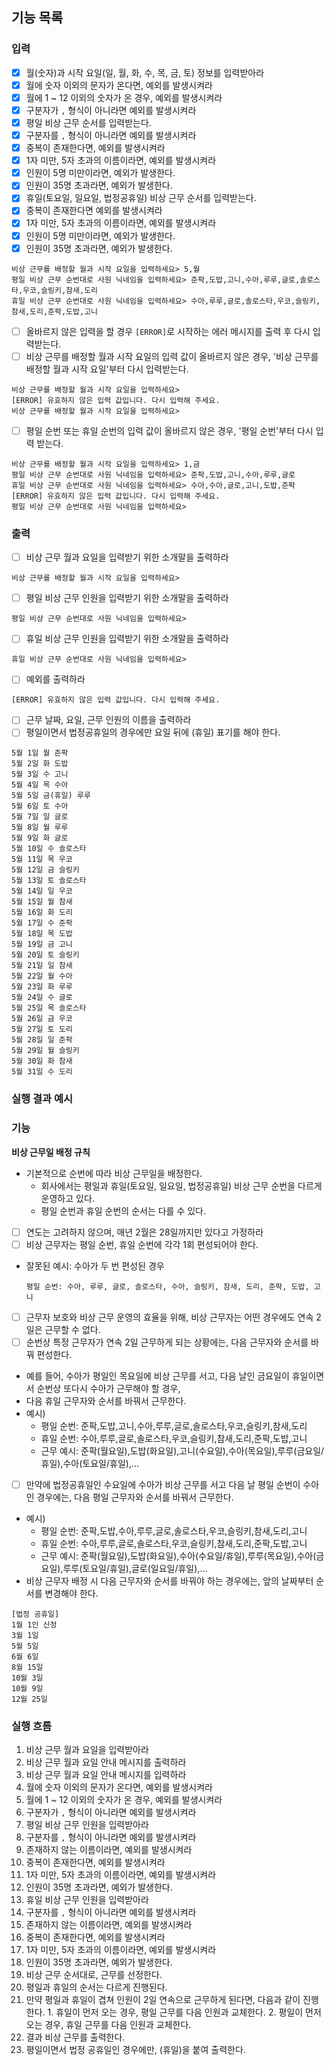 ## 기능 목록

### 입력

- [x]  월(숫자)과 시작 요일(일, 월, 화, 수, 목, 금, 토) 정보를 입력받아라
  - [x]  월에 숫자 이외의 문자가 온다면, 예외를 발생시켜라
  - [x]  월에 1 ~ 12 이외의 숫자가 온 경우, 예외를 발생시켜라
  - [x]  구분자가 `,`  형식이 아니라면 예외를 발생시켜라
- [x]  평일 비상 근무 순서를 입력받는다.
  - [x]  구분자를 `,` 형식이 아니라면 예외를 발생시켜라
  - [x]  중복이 존재한다면, 예외를 발생시켜라
  - [x]  1자 미만, 5자 초과의 이름이라면, 예외를 발생시켜라
  - [x]  인원이 5명 미만이라면, 예외가 발생한다.
  - [x]  인원이 35명 초과라면, 예외가 발생한다.
- [x]  휴일(토요일, 일요일, 법정공휴일) 비상 근무 순서를 입력받는다.
  - [x]  중복이 존재한다면 예외를 발생시켜라
  - [x]  1자 미만, 5자 초과의 이름이라면, 예외를 발생시켜라
  - [x]  인원이 5명 미만이라면, 예외가 발생한다.
  - [x]  인원이 35명 초과라면, 예외가 발생한다.

```
비상 근무를 배정할 월과 시작 요일을 입력하세요> 5,월
평일 비상 근무 순번대로 사원 닉네임을 입력하세요> 준팍,도밥,고니,수아,루루,글로,솔로스타,우코,슬링키,참새,도리
휴일 비상 근무 순번대로 사원 닉네임을 입력하세요> 수아,루루,글로,솔로스타,우코,슬링키,참새,도리,준팍,도밥,고니
```

- [ ]  올바르지 않은 입력을 할 경우 `[ERROR]`로 시작하는 에러 메시지를 출력 후 다시 입력받는다.
- [ ]  비상 근무를 배정할 월과 시작 요일의 입력 값이 올바르지 않은 경우, '비상 근무를 배정할 월과 시작 요일'부터 다시 입력받는다.

```
비상 근무를 배정할 월과 시작 요일을 입력하세요>
[ERROR] 유효하지 않은 입력 값입니다. 다시 입력해 주세요.
비상 근무를 배정할 월과 시작 요일을 입력하세요>

```

- [ ]  평일 순번 또는 휴일 순번의 입력 값이 올바르지 않은 경우, '평일 순번'부터 다시 입력 받는다.

```
비상 근무를 배정할 월과 시작 요일을 입력하세요> 1,금
평일 비상 근무 순번대로 사원 닉네임을 입력하세요> 준팍,도밥,고니,수아,루루,글로
휴일 비상 근무 순번대로 사원 닉네임을 입력하세요> 수아,수아,글로,고니,도밥,준팍
[ERROR] 유효하지 않은 입력 값입니다. 다시 입력해 주세요.
평일 비상 근무 순번대로 사원 닉네임을 입력하세요>
```

### 출력

- [ ]  비상 근무 월과 요일을 입력받기 위한 소개말을 출력하라

```
비상 근무를 배정할 월과 시작 요일을 입력하세요>
```

- [ ]  평일 비상 근무 인원을 입력받기 위한 소개말을 출력하라

```
평일 비상 근무 순번대로 사원 닉네임을 입력하세요>
```

- [ ]  휴일 비상 근무 인원을 입력받기 위한 소개말을 출력하라

```
휴일 비상 근무 순번대로 사원 닉네임을 입력하세요>
```

- [ ]  예외를 출력하라

```
[ERROR] 유효하지 않은 입력 값입니다. 다시 입력해 주세요.
```

- [ ]  근무 날짜, 요일, 근무 인원의 이름을 출력하라
  - [ ]  평일이면서 법정공휴일의 경우에만 요일 뒤에 (휴일) 표기를 해야 한다.

```
5월 1일 월 준팍
5월 2일 화 도밥
5월 3일 수 고니
5월 4일 목 수아
5월 5일 금(휴일) 루루
5월 6일 토 수아
5월 7일 일 글로
5월 8일 월 루루
5월 9일 화 글로
5월 10일 수 솔로스타
5월 11일 목 우코
5월 12일 금 슬링키
5월 13일 토 솔로스타
5월 14일 일 우코
5월 15일 월 참새
5월 16일 화 도리
5월 17일 수 준팍
5월 18일 목 도밥
5월 19일 금 고니
5월 20일 토 슬링키
5월 21일 일 참새
5월 22일 월 수아
5월 23일 화 루루
5월 24일 수 글로
5월 25일 목 솔로스타
5월 26일 금 우코
5월 27일 토 도리
5월 28일 일 준팍
5월 29일 월 슬링키
5월 30일 화 참새
5월 31일 수 도리
```

### 실행 결과 예시

### 기능

**비상 근무일 배정 규칙**

- 기본적으로 순번에 따라 비상 근무일을 배정한다.
  - 회사에서는 평일과 휴일(토요일, 일요일, 법정공휴일) 비상 근무 순번을 다르게 운영하고 있다.
  - 평일 순번과 휴일 순번의 순서는 다를 수 있다.
- [ ]  연도는 고려하지 않으며, 매년 2월은 28일까지만 있다고 가정하라
- [ ]  비상 근무자는 평일 순번, 휴일 순번에 각각 1회 편성되어야 한다.
  - 잘못된 예시: 수아가 두 번 편성된 경우

      ```
      평일 순번: 수아, 루루, 글로, 솔로스타, 수아, 슬링키, 참새, 도리, 준팍, 도밥, 고니
      ```

- [ ]  근무자 보호와 비상 근무 운영의 효율을 위해, 비상 근무자는 어떤 경우에도 연속 2일은 근무할 수 없다.
  - [ ]  순번상 특정 근무자가 연속 2일 근무하게 되는 상황에는, 다음 근무자와 순서를 바꿔 편성한다.
  - 예를 들어, 수아가 평일인 목요일에 비상 근무를 서고, 다음 날인 금요일이 휴일이면서 순번상 또다시 수아가 근무해야 할 경우,
  - 다음 휴일 근무자와 순서를 바꿔서 근무한다.
  - 예시)
    - 평일 순번: 준팍,도밥,고니,수아,루루,글로,솔로스타,우코,슬링키,참새,도리
    - 휴일 순번: 수아,루루,글로,솔로스타,우코,슬링키,참새,도리,준팍,도밥,고니
    - 근무 예시: 준팍(월요일),도밥(화요일),고니(수요일),수아(목요일),루루(금요일/휴일),수아(토요일/휴일),...
- [ ]  만약에 법정공휴일인 수요일에 수아가 비상 근무를 서고 다음 날 평일 순번이 수아인 경우에는, 다음 평일 근무자와 순서를 바꿔서 근무한다.
  - 예시)
    - 평일 순번: 준팍,도밥,수아,루루,글로,솔로스타,우코,슬링키,참새,도리,고니
    - 휴일 순번: 수아,루루,글로,솔로스타,우코,슬링키,참새,도리,준팍,도밥,고니
    - 근무 예시: 준팍(월요일),도밥(화요일),수아(수요일/휴일),루루(목요일),수아(금요일),루루(토요일/휴일),글로(일요일/휴일),...
- 비상 근무자 배정 시 다음 근무자와 순서를 바꿔야 하는 경우에는, 앞의 날짜부터 순서를 변경해야 한다.

```
[법정 공휴일]
1월 1인 신정
3월 1일
5월 5일
6월 6일
8월 15일
10월 3일
10월 9일
12월 25일
```

### 실행 흐름

1. 비상 근무 월과 요일을 입력받아라
  1. 비상 근무 월과 요일 안내 메시지를 출력하라
  2. 비상 근무 월과 요일 안내 메시지를 입력하라
  3. 월에 숫자 이외의 문자가 온다면, 예외를 발생시켜라
  4. 월에 1 ~ 12 이외의 숫자가 온 경우, 예외를 발생시켜라
  5. 구분자가 `,`  형식이 아니라면 예외를 발생시켜라
2. 평일 비상 근무 인원을 입력받아라
  1. 구분자를 `,` 형식이 아니라면 예외를 발생시켜라
  2. 존재하지 않는 이름이라면, 예외를 발생시켜라
  3. 중복이 존재한다면, 예외를 발생시켜라
  4. 1자 미만, 5자 초과의 이름이라면, 예외를 발생시켜라
  5. 인원이 35명 초과라면, 예외가 발생한다.
3. 휴일 비상 근무 인원을 입력받아라
  1. 구분자를 `,` 형식이 아니라면 예외를 발생시켜라
  2. 존재하지 않는 이름이라면, 예외를 발생시켜라
  3. 중복이 존재한다면, 예외를 발생시켜라
  4. 1자 미만, 5자 초과의 이름이라면, 예외를 발생시켜라
  5. 인원이 35명 초과라면, 예외가 발생한다.
4. 비상 근무 순서대로, 근무를 선정한다.
  1. 평일과 휴일의 순서는 다르게 진행된다.
  2. 만약 평일과 휴일이 겹쳐 인원이 2일 연속으로 근무하게 된다면, 다음과 같이 진행한다.
    1. 휴일이 먼저 오는 경우, 평일 근무를 다음 인원과 교체한다.
    2. 평일이 먼저 오는 경우, 휴일 근무를 다음 인원과 교체한다.
5. 결과 비상 근무를 출력한다.
  1. 평일이면서 법정 공휴일인 경우에만, (휴일)을 붙여 출력한다.